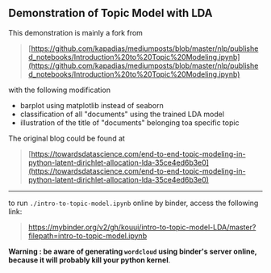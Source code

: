 ## Demonstration of Topic Model with LDA

This demonstration is mainly a fork from 

> [https://github.com/kapadias/mediumposts/blob/master/nlp/published_notebooks/Introduction%20to%20Topic%20Modeling.ipynb](https://github.com/kapadias/mediumposts/blob/master/nlp/published_notebooks/Introduction%20to%20Topic%20Modeling.ipynb)

with the following modification

- barplot using matplotlib instead of seaborn
- classification of all "documents" using the trained LDA model
- illustration of the title of "documents" belonging toa specific topic

The original blog could be found at 

> [https://towardsdatascience.com/end-to-end-topic-modeling-in-python-latent-dirichlet-allocation-lda-35ce4ed6b3e0](https://towardsdatascience.com/end-to-end-topic-modeling-in-python-latent-dirichlet-allocation-lda-35ce4ed6b3e0)

---

to run `./intro-to-topic-model.ipynb` online by binder, access the following link:

> [https://mybinder.org/v2/gh/kouui/intro-to-topic-model-LDA/master?filepath=intro-to-topic-model.ipynb
](https://mybinder.org/v2/gh/kouui/intro-to-topic-model-LDA/master?filepath=intro-to-topic-model.ipynb
)

**Warning : be aware of generating `wordcloud` using binder's server online, because it will probably kill your python kernel**.

